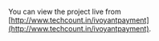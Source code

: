 You can view the project live from [http://www.techcount.in/ivoyantpayment](http://www.techcount.in/ivoyantpayment).
